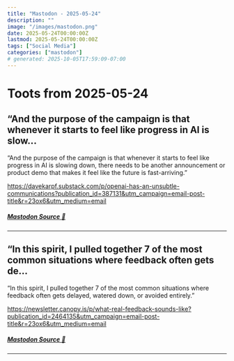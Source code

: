 ```yaml
---
title: "Mastodon - 2025-05-24"
description: ""
image: "/images/mastodon.png"
date: 2025-05-24T00:00:00Z
lastmod: 2025-05-24T00:00:00Z
tags: ["Social Media"]
categories: ["mastodon"]
# generated: 2025-10-05T17:59:09-07:00
---
```


# Toots from 2025-05-24

## “And the purpose of the campaign is that whenever it starts to feel like progress in AI is slow...

“And the purpose of the campaign is that whenever it starts to feel like progress in AI is slowing down, there needs to be another announcement or product demo that makes it feel like the future is fast-arriving.”

<https://davekarpf.substack.com/p/openai-has-an-unsubtle-communications?publication_id=387131&utm_campaign=email-post-title&r=23ox6&utm_medium=email>

##### [Mastodon Source 🐘](https://hachyderm.io/@mweagle/114560988936636790)

---

## “In this spirit, I pulled together 7 of the most common situations where feedback often gets de...

“In this spirit, I pulled together 7 of the most common situations where feedback often gets delayed, watered down, or avoided entirely.”

<https://newsletter.canopy.is/p/what-real-feedback-sounds-like?publication_id=2464135&utm_campaign=email-post-title&r=23ox6&utm_medium=email>

##### [Mastodon Source 🐘](https://hachyderm.io/@mweagle/114560897008908612)

---

